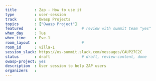 ```yaml
---
title        : Zap - How to use it
type         : user-session
track        : Owasp Projects
topics       : ["Owasp Project"]
featured     :                    # review with summit team "yes"
when_day     : Tue
when_time    : Eve-1
room_layout  :                    #
room_id      : villa-1
session_slack: https://os-summit.slack.com/messages/CAUP27C2C
status       : draft              # draft, review-content, done
owasp-project: yes
description  : User session to help ZAP users
organizers   :
---
```


<!--(add intro)

## WHY

(...)

## What

(...)

## Outcomes

(...)

## References

(...)


## Previous-->
